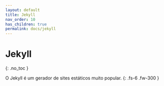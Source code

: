 ```yaml
---
layout: default
title: Jekyll
nav_order: 10
has_children: true
permalink: docs/jekyll
---
```


# Jekyll
{: .no_toc }

O Jekyll é um gerador de sites estáticos muito popular.
{: .fs-6 .fw-300 }
